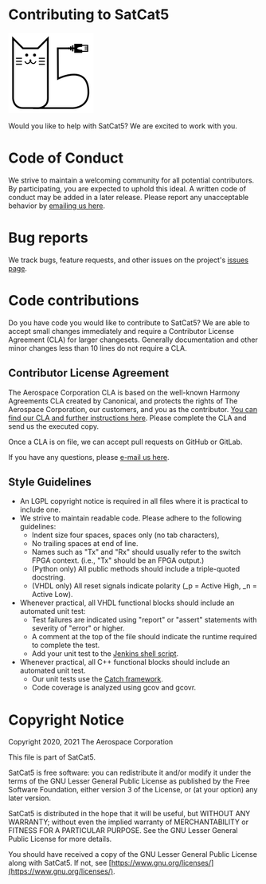 # Contributing to SatCat5

![SatCat5 Logo](images/satcat5.svg)

Would you like to help with SatCat5? We are excited to work with you.

# Code of Conduct

We strive to maintain a welcoming community for all potential contributors. By participating, you are expected to uphold this ideal. A written code of conduct may be added in a later release. Please report any unacceptable behavior by [emailing us here](open-source@aero.org).

# Bug reports

We track bugs, feature requests, and other issues on the project's [issues page](https://github.com/the-aerospace-corporation/satcat5/issues).

# Code contributions

Do you have code you would like to contribute to SatCat5? We are able to accept small changes immediately and require a Contributor License Agreement (CLA) for larger changesets. Generally documentation and other minor changes less than 10 lines do not require a CLA.

## Contributor License Agreement

The Aerospace Corporation CLA is based on the well-known Harmony Agreements CLA created by Canonical, and protects the rights of The Aerospace Corporation, our customers, and you as the contributor. [You can find our CLA and further instructions here](https://aerospace.org/cla). Please complete the CLA and send us the executed copy.

Once a CLA is on file, we can accept pull requests on GitHub or GitLab.

If you have any questions, please [e-mail us here](open-source@aero.org).

## Style Guidelines

* An LGPL copyright notice is required in all files where it is practical to include one.
* We strive to maintain readable code.  Please adhere to the following guidelines:
  * Indent size four spaces, spaces only (no tab characters),
  * No trailing spaces at end of line.
  * Names such as "Tx" and "Rx" should usually refer to the switch FPGA context. (i.e., "Tx" should be an FPGA output.)
  * (Python only) All public methods should include a triple-quoted docstring.
  * (VHDL only) All reset signals indicate polarity (_p = Active High, _n = Active Low).
* Whenever practical, all VHDL functional blocks should include an automated unit test:
  * Test failures are indicated using "report" or "assert" statements with severity of "error" or higher.
  * A comment at the top of the file should indicate the runtime required to complete the test.
  * Add your unit test to the [Jenkins shell script](../sim/vhdl/xsim_run.sh).
* Whenever practical, all C++ functional blocks should include an automated unit test.
  * Our unit tests use the [Catch framework](https://github.com/catchorg/Catch2).
  * Code coverage is analyzed using gcov and gcovr.

# Copyright Notice

Copyright 2020, 2021 The Aerospace Corporation

This file is part of SatCat5.

SatCat5 is free software: you can redistribute it and/or modify it under
the terms of the GNU Lesser General Public License as published by the
Free Software Foundation, either version 3 of the License, or (at your
option) any later version.

SatCat5 is distributed in the hope that it will be useful, but WITHOUT
ANY WARRANTY; without even the implied warranty of MERCHANTABILITY or
FITNESS FOR A PARTICULAR PURPOSE.  See the GNU Lesser General Public
License for more details.

You should have received a copy of the GNU Lesser General Public License
along with SatCat5.  If not, see [https://www.gnu.org/licenses/](https://www.gnu.org/licenses/).
